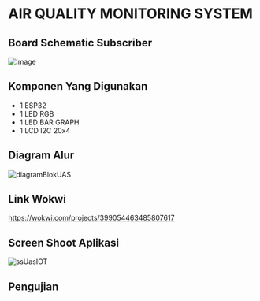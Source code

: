 # AIR QUALITY MONITORING SYSTEM

## Board Schematic Subscriber
![image](https://github.com/Anhar12/UAS-IOT/assets/92861249/d6859346-63a5-4c70-8d38-0bd3ebc8702d)

## Komponen Yang Digunakan
- 1 ESP32
- 1 LED RGB
- 1 LED BAR GRAPH
- 1 LCD I2C 20x4

## Diagram Alur
![diagramBlokUAS](https://github.com/Anhar12/UAS-IOT/assets/92861249/b41f2958-ccac-4158-8df1-bad60a3c842f)

## Link Wokwi
https://wokwi.com/projects/399054463485807617

## Screen Shoot Aplikasi
![ssUasIOT](https://github.com/Anhar12/UAS-IOT/assets/92861249/a4ebeda3-b89f-4369-8946-f7fad352a86c)

## Pengujian
